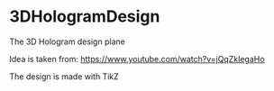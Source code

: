 # 3DHologramDesign

The 3D Hologram design plane

Idea is taken from: https://www.youtube.com/watch?v=jQqZkIegaHo

The design is made with TikZ
